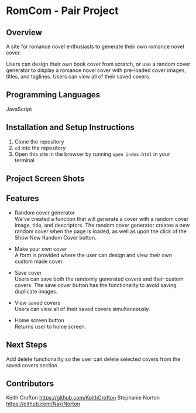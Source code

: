 # RomCom - Pair Project

## Overview
A site for romance novel enthusiasts to generate their own romance novel cover.

Users can design their own book cover from scratch, or use a random cover generator to display a romance novel cover with pre-loaded cover images, titles, and taglines. Users can view all of their saved covers.

## Programming Languages
JavaScript

## Installation and Setup Instructions
1. Clone the repository
2. `cd` into the repository
3. Open this site in the browser by running `open index.html` in your terminal


## Project Screen Shots




## Features   
* Random cover generator    
We've created a function that will generate a cover with a random cover image, title, and descriptors. The random cover generator creates a new random cover when the page is loaded, as well as upon the click of the Show New Random Cover button.

* Make your own cover  
A form is provided where the user can design and view their own custom made cover.

* Save cover  
Users can save both the randomly generated covers and their custom covers. The save cover button has the functionality to avoid saving duplicate images.

* View saved covers  
Users can view all of their saved covers simultaneously.

* Home screen button   
Returns user to home screen.

## Next Steps    
Add delete functionality so the user can delete selected covers from the saved covers section.

## Contributors
Keith Crofton https://github.com/KeithCrofton
Stephanie Norton https://github.com/NakiNorton

